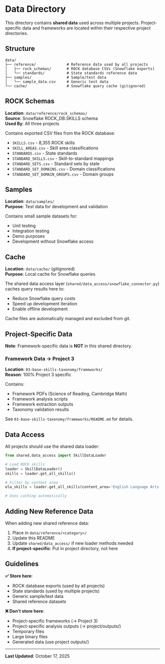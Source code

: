 # Data Directory

This directory contains **shared data** used across multiple projects. Project-specific data and frameworks are located within their respective project directories.

## Structure

```
data/
├── reference/              # Reference data used by all projects
│   ├── rock_schemas/       # ROCK database CSVs (Snowflake exports)
│   └── standards/          # State standards reference data
├── samples/                # Sample/test data
│   └── sample_data.csv     # Generic test data
└── cache/                  # Snowflake query cache (gitignored)
```

## ROCK Schemas

**Location**: `data/reference/rock_schemas/`  
**Source**: Snowflake ROCK_DB.SKILLS schema  
**Used By**: All three projects

Contains exported CSV files from the ROCK database:
- `SKILLS.csv` - 8,355 ROCK skills
- `SKILL_AREAS.csv` - Skill area classifications
- `STANDARDS.csv` - State standards
- `STANDARD_SKILLS.csv` - Skill-to-standard mappings
- `STANDARD_SETS.csv` - Standard sets by state
- `STANDARD_SET_DOMAINS.csv` - Domain classifications
- `STANDARD_SET_DOMAIN_GROUPS.csv` - Domain groups

## Samples

**Location**: `data/samples/`  
**Purpose**: Test data for development and validation

Contains small sample datasets for:
- Unit testing
- Integration testing
- Demo purposes
- Development without Snowflake access

## Cache

**Location**: `data/cache/` (gitignored)  
**Purpose**: Local cache for Snowflake queries

The shared data access layer (`shared/data_access/snowflake_connector.py`) caches query results here to:
- Reduce Snowflake query costs
- Speed up development iteration
- Enable offline development

Cache files are automatically managed and excluded from git.

## Project-Specific Data

**Note**: Framework-specific data is **NOT** in this shared directory.

### Framework Data → Project 3
**Location**: `03-base-skills-taxonomy/frameworks/`  
**Reason**: 100% Project 3 specific

Contains:
- Framework PDFs (Science of Reading, Cambridge Math)
- Framework analysis scripts
- Framework extraction outputs
- Taxonomy validation results

See `03-base-skills-taxonomy/frameworks/README.md` for details.

## Data Access

All projects should use the shared data loader:

```python
from shared.data_access import SkillDataLoader

# Load ROCK skills
loader = SkillDataLoader()
skills = loader.get_all_skills()

# Filter by content area
ela_skills = loader.get_all_skills(content_area='English Language Arts')

# Uses caching automatically
```

## Adding New Reference Data

When adding new shared reference data:

1. Place in `data/reference/<category>/`
2. Update this README
3. Update `shared/data_access/` if new loader methods needed
4. **If project-specific**: Put in project directory, not here

## Guidelines

**✅ Store here**:
- ROCK database exports (used by all projects)
- State standards (used by multiple projects)
- Generic sample/test data
- Shared reference datasets

**❌ Don't store here**:
- Project-specific frameworks (→ Project 3)
- Project-specific analysis outputs (→ project/outputs/)
- Temporary files
- Large binary files
- Generated data (use project outputs/)

---

**Last Updated**: October 17, 2025

